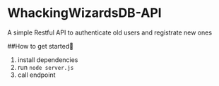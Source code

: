 # WhackingWizardsDB-API
A simple Restful API to authenticate old users and registrate new ones

##How to get started🚀
1. install dependencies
2. run <code>node server.js</code>
3. call endpoint
